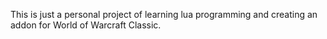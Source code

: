 This is just a personal project of learning lua programming and creating an addon for World of Warcraft Classic.
